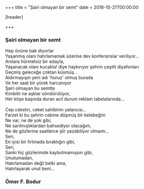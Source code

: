 +++
title = "Şairi olmayan bir semt"
date = 2018-10-21T00:00:00


[header]

+++

### Şairi olmayan bir semt
Hep önüne bak diyorlar <br/>
Yaşanmış olanı hatırlamamak üzerine dev konferanslar veriliyor...<br/>
Anılara hürmetsiz bir edayla, <br/>
Yaşanacak olanı kucakla! diye haykırıyor şehrin çeşitli diyafonları <br/>
Geçmiş geleceğe çoktan küsmüş...<br/>
Aldırmayışın yeni adı 'huruz' olmuş burada<br/>
Ve her saat bir yürek harcanıyor<br/>
Şairi olmayan bu semtte<br/>
Kimbilir ne aşklar söndürülüyor,<br/>
Her köşe başında duran acil durum reklam tabelalarında...<br/>
<br/>
Cep ceketin, ceket sahibinin yalancısı...<br/>
Farzet ki bu şehrin cebine düşmüş bir kelebeğim<br/>
Ne var, ne de yok gibi, <br/>
Ne sarılmışlıklardan bahsediyor olacağım, <br/>
Ne de gözlerine saatlerce şiir yazabiliyor olmamı...<br/>
Sen, <br/>
En iyisi bir fırtınada bıraktığın gibi,<br/>
Sen,<br/>
Sanki hiç gözlerimde kaybolmamışsın gibi,<br/>
Unutumadan,<br/>
Hatırlamadan değil belki ama,<br/>
Hatırlayarak unut beni... <br/>

### Ömer F. Bodur